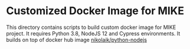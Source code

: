 # Customized Docker Image for MIKE
This directory contains scripts to build custom docker image for MIKE project.
It requires Python 3.8, NodeJS 12 and Cypress environments.
It builds on top of docker hub image [nikolaik/python-nodejs](https://hub.docker.com/r/nikolaik/python-nodejs)